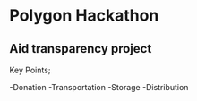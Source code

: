 # Polygon Hackathon
## Aid transparency project

Key Points;

   -Donation
   -Transportation
   -Storage
   -Distribution
     
